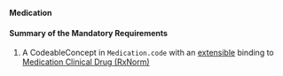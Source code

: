 **Medication**

#### Summary of the Mandatory Requirements
1.  A  CodeableConcept  in `Medication.code`
with an [extensible](http://hl7.org/fhir/R4/terminologies.html#extensible)
 binding to [Medication Clinical Drug (RxNorm)](http://hl7.org/fhir/us/core/ValueSet/us-core-medication-codes)